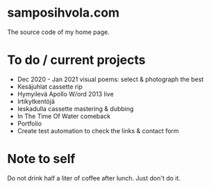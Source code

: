 # samposihvola.com

The source code of my home page. 

# To do / current projects

- Dec 2020 - Jan 2021 visual poems: select & photograph the best
- Kesäjuhlat cassette rip
- Hymyilevä Apollo W/ord 2013 live
- Irtikytkentöjä
- Ieskadulla cassette mastering & dubbing
- In The Time Of Water comeback
- Portfolio
- Create test automation to check the links & contact form

# Note to self

Do not drink half a liter of coffee after lunch. Just don't do it.
